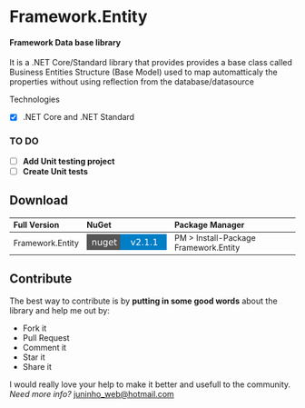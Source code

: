 # Framework.Entity
#### Framework Data base library
It is a .NET Core/Standard library that provides provides a base class called Business Entities Structure (Base Model) used to map automatticaly the properties without using reflection from the database/datasource

Technologies
- [x] .NET Core and .NET Standard

### TO DO
- [ ] **Add Unit testing project**
- [ ] **Create Unit tests**

## Download

Full Version  | NuGet		       | Package Manager
:------------ | :-------------|:----------------
Framework.Entity          | <a href="https://www.nuget.org/packages/Framework.Services.Entity/"><img src="https://github.com/juninhodigital/Framework.Core/blob/master/nuget.svg"/></a> | PM > Install-Package Framework.Entity

## Contribute
The best way to contribute is by **putting in some good words** about the library and help me out by:

 - Fork it
 - Pull Request
 - Comment it
 - Star it
 - Share it
 
I would really love your help to make it better and usefull to the community.
*Need more info?* juninho_web@hotmail.com
